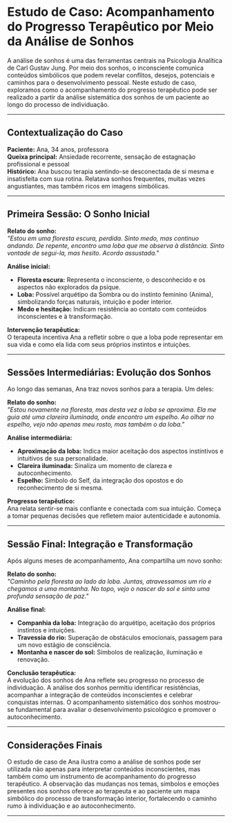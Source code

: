 
# Estudo de Caso: Acompanhamento do Progresso Terapêutico por Meio da Análise de Sonhos

A análise de sonhos é uma das ferramentas centrais na Psicologia Analítica de Carl Gustav Jung. Por meio dos sonhos, o inconsciente comunica conteúdos simbólicos que podem revelar conflitos, desejos, potenciais e caminhos para o desenvolvimento pessoal. Neste estudo de caso, exploramos como o acompanhamento do progresso terapêutico pode ser realizado a partir da análise sistemática dos sonhos de um paciente ao longo do processo de individuação.

---

## Contextualização do Caso

**Paciente:** Ana, 34 anos, professora  
**Queixa principal:** Ansiedade recorrente, sensação de estagnação profissional e pessoal  
**Histórico:** Ana buscou terapia sentindo-se desconectada de si mesma e insatisfeita com sua rotina. Relatava sonhos frequentes, muitas vezes angustiantes, mas também ricos em imagens simbólicas.

---

## Primeira Sessão: O Sonho Inicial

**Relato do sonho:**  
_"Estou em uma floresta escura, perdida. Sinto medo, mas continuo andando. De repente, encontro uma loba que me observa à distância. Sinto vontade de segui-la, mas hesito. Acordo assustada."_

**Análise inicial:**  
- **Floresta escura:** Representa o inconsciente, o desconhecido e os aspectos não explorados da psique.
- **Loba:** Possível arquétipo da Sombra ou do instinto feminino (Anima), simbolizando forças naturais, intuição e poder interior.
- **Medo e hesitação:** Indicam resistência ao contato com conteúdos inconscientes e à transformação.

**Intervenção terapêutica:**  
O terapeuta incentiva Ana a refletir sobre o que a loba pode representar em sua vida e como ela lida com seus próprios instintos e intuições.

---

## Sessões Intermediárias: Evolução dos Sonhos

Ao longo das semanas, Ana traz novos sonhos para a terapia. Um deles:

**Relato do sonho:**  
_"Estou novamente na floresta, mas desta vez a loba se aproxima. Ela me guia até uma clareira iluminada, onde encontro um espelho. Ao olhar no espelho, vejo não apenas meu rosto, mas também o da loba."_

**Análise intermediária:**  
- **Aproximação da loba:** Indica maior aceitação dos aspectos instintivos e intuitivos de sua personalidade.
- **Clareira iluminada:** Sinaliza um momento de clareza e autoconhecimento.
- **Espelho:** Símbolo do Self, da integração dos opostos e do reconhecimento de si mesma.

**Progresso terapêutico:**  
Ana relata sentir-se mais confiante e conectada com sua intuição. Começa a tomar pequenas decisões que refletem maior autenticidade e autonomia.

---

## Sessão Final: Integração e Transformação

Após alguns meses de acompanhamento, Ana compartilha um novo sonho:

**Relato do sonho:**  
_"Caminho pela floresta ao lado da loba. Juntas, atravessamos um rio e chegamos a uma montanha. No topo, vejo o nascer do sol e sinto uma profunda sensação de paz."_

**Análise final:**  
- **Companhia da loba:** Integração do arquétipo, aceitação dos próprios instintos e intuições.
- **Travessia do rio:** Superação de obstáculos emocionais, passagem para um novo estágio de consciência.
- **Montanha e nascer do sol:** Símbolos de realização, iluminação e renovação.

**Conclusão terapêutica:**  
A evolução dos sonhos de Ana reflete seu progresso no processo de individuação. A análise dos sonhos permitiu identificar resistências, acompanhar a integração de conteúdos inconscientes e celebrar conquistas internas. O acompanhamento sistemático dos sonhos mostrou-se fundamental para avaliar o desenvolvimento psicológico e promover o autoconhecimento.

---

## Considerações Finais

O estudo de caso de Ana ilustra como a análise de sonhos pode ser utilizada não apenas para interpretar conteúdos inconscientes, mas também como um instrumento de acompanhamento do progresso terapêutico. A observação das mudanças nos temas, símbolos e emoções presentes nos sonhos oferece ao terapeuta e ao paciente um mapa simbólico do processo de transformação interior, fortalecendo o caminho rumo à individuação e ao autoconhecimento.

---
```